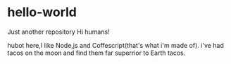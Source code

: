 # hello-world
Just another repository
Hi humans!

hubot here,I like Node,js and Coffescript(that's what i'm made of).
i've had tacos on the moon and find them far superrior to  Earth tacos. 
